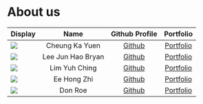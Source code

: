 # About us

Display |       Name        |              Github Profile              | Portfolio 
--------|:-----------------:|:----------------------------------------:|:---------:
![](https://via.placeholder.com/100.png?text=Photo) |  Cheung Ka Yuen   | [Github](https://github.com/KenCheung18) | [Portfolio](docs/team/johndoe.md)
![](https://via.placeholder.com/100.png?text=Photo) | Lee Jun Hao Bryan |   [Github](https://github.com/bljhty)    | [Portfolio](https://github.com/AY2324S1-CS2113-T18-3/tp/blob/498453f738c09821736c48946a5dd4fcf7f597c5/docs/team/Bryanljh.md)
![](https://via.placeholder.com/100.png?text=Photo) |   Lim Yuh Ching   | [Github](https://github.com/limyuhching) | [Portfolio](docs/team/johndoe.md)
![](https://via.placeholder.com/100.png?text=Photo) |    Ee Hong Zhi    |  [Github](https://github.com/Hongzhii)   | [Portfolio](docs/team/johndoe.md)
![](https://via.placeholder.com/100.png?text=Photo) |      Don Roe      |      [Github](https://github.com/)       | [Portfolio](docs/team/johndoe.md)
